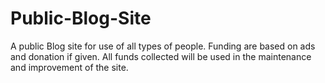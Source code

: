Public-Blog-Site
================

A public Blog site for use of all types of people. Funding are based on ads and donation if given.  All funds collected will be used in the maintenance and improvement of the site.